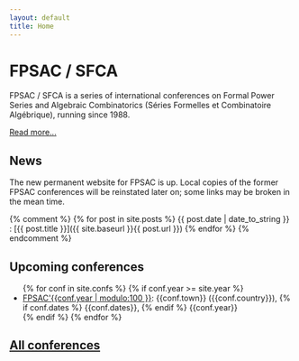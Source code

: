 ```yaml
---
layout: default
title: Home
---
```


# FPSAC / SFCA

FPSAC / SFCA is a series of international conferences on Formal Power
Series and Algebraic Combinatorics (Séries Formelles et Combinatoire
Algébrique), running since 1988.

[Read more...](about)

## News

The new permanent website for FPSAC is up. Local copies of the former
FPSAC conferences will be reinstated later on; some links may be
broken in the mean time.

{% comment %}
{% for post in site.posts %}
{{ post.date | date_to_string }}
: [{{ post.title }}]({{ site.baseurl }}{{ post.url }})
{% endfor %}
{% endcomment %}

## Upcoming conferences

<ul>
  {% for conf in site.confs %}
    {% if conf.year >= site.year %}
      <li><a href="{{ conf.url }}">FPSAC'{{conf.year | modulo:100 }}</a>: {{conf.town}} ({{conf.country}}),
        {% if conf.dates %} {{conf.dates}}, {% endif %}
        {{conf.year}}
      </li>
    {% endif %}
  {% endfor %}
</ul>

## [All conferences](confs)

